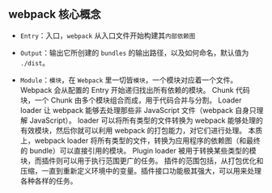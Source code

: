 ## webpack 核心概念

- `Entry`：入口，`webpack` 从入口文件开始构建其`内部依赖图`

- `Output`：输出它所创建的 `bundles` 的输出路径，以及如何命名，默认值为 `./dist`。
- `Module`：`模块`，在 `Webpack` 里一切皆`模块`，一个模块对应着一个文件。Webpack 会从配置的 Entry 开始递归找出所有依赖的模块。
Chunk 
代码块，一个 Chunk 由多个模块组合而成，用于代码合并与分割。
Loader 
loader 让 webpack 能够去处理那些非 JavaScript 文件（webpack 自身只理解 JavaScript）。
loader 可以将所有类型的文件转换为 webpack 能够处理的有效模块，然后你就可以利用 webpack 的打包能力，对它们进行处理。
本质上，webpack loader 将所有类型的文件，转换为应用程序的依赖图（和最终的 bundle）可以直接引用的模块。
Plugin 
loader 被用于转换某些类型的模块，而插件则可以用于执行范围更广的任务。
插件的范围包括，从打包优化和压缩，一直到重新定义环境中的变量。插件接口功能极其强大，可以用来处理各种各样的任务。
